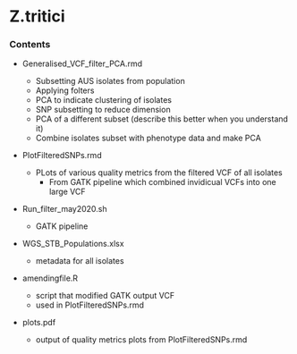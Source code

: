 # Z.tritici

### Contents
* Generalised_VCF_filter_PCA.rmd
  - Subsetting AUS isolates from population
  - Applying folters
  - PCA to indicate clustering of isolates
  - SNP subsetting to reduce dimension
  - PCA of a different subset (describe this better when you understand it)
  - Combine isolates subset with phenotype data and make PCA

* PlotFilteredSNPs.rmd
  - PLots of various quality metrics from the filtered VCF of all isolates
    - From GATK pipeline which combined invidicual VCFs into one large VCF

* Run_filter_may2020.sh
  - GATK pipeline

* WGS_STB_Populations.xlsx 
  - metadata for all isolates

* amendingfile.R
  - script that modified GATK output VCF
  - used in PlotFilteredSNPs.rmd

* plots.pdf
  - output of quality metrics plots from PlotFilteredSNPs.rmd
